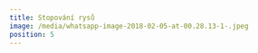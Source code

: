 ```yaml
---
title: Stopování rysů
image: /media/whatsapp-image-2018-02-05-at-00.28.13-1-.jpeg
position: 5
---
```


